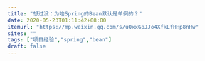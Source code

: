```yaml
---
title: "想过没：为啥Spring的Bean默认是单例的？"
date: 2020-05-23T01:11:42+08:00
itemurl: "https://mp.weixin.qq.com/s/uQxxGpJJo4XfkLfHHp8nHw"
sites: ""
tags: ["项目经验","spring","bean"]
draft: false
---
```


